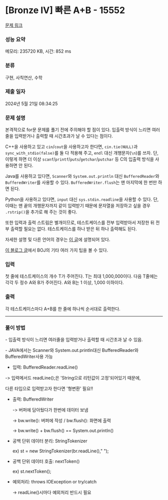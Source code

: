 # [Bronze IV] 빠른 A+B - 15552 

[문제 링크](https://www.acmicpc.net/problem/15552) 

### 성능 요약

메모리: 235720 KB, 시간: 852 ms

### 분류

구현, 사칙연산, 수학

### 제출 일자

2024년 5월 21일 08:34:25

### 문제 설명

<p>본격적으로 for문 문제를 풀기 전에 주의해야 할 점이 있다. 입출력 방식이 느리면 여러 줄을 입력받거나 출력할 때 시간초과가 날 수 있다는 점이다.</p>

<p>C++을 사용하고 있고 <code>cin</code>/<code>cout</code>을 사용하고자 한다면, <code>cin.tie(NULL)</code>과 <code>sync_with_stdio(false)</code>를 둘 다 적용해 주고, <code>endl</code> 대신 개행문자(<code>\n</code>)를 쓰자. 단, 이렇게 하면 더 이상 <code>scanf</code>/<code>printf</code>/<code>puts</code>/<code>getchar</code>/<code>putchar</code> 등 C의 입출력 방식을 사용하면 안 된다.</p>

<p>Java를 사용하고 있다면, <code>Scanner</code>와 <code>System.out.println</code> 대신 <code>BufferedReader</code>와 <code>BufferedWriter</code>를 사용할 수 있다. <code>BufferedWriter.flush</code>는 맨 마지막에 한 번만 하면 된다.</p>

<p>Python을 사용하고 있다면, <code>input</code> 대신 <code>sys.stdin.readline</code>을 사용할 수 있다. 단, 이때는 맨 끝의 개행문자까지 같이 입력받기 때문에 문자열을 저장하고 싶을 경우 <code>.rstrip()</code>을 추가로 해 주는 것이 좋다.</p>

<p>또한 입력과 출력 스트림은 별개이므로, 테스트케이스를 전부 입력받아서 저장한 뒤 전부 출력할 필요는 없다. 테스트케이스를 하나 받은 뒤 하나 출력해도 된다.</p>

<p>자세한 설명 및 다른 언어의 경우는 <a href="http://www.acmicpc.net/board/view/22716">이 글</a>에 설명되어 있다.</p>

<p><a href="http://www.acmicpc.net/blog/view/55">이 블로그 글</a>에서 BOJ의 기타 여러 가지 팁을 볼 수 있다.</p>

### 입력 

 <p>첫 줄에 테스트케이스의 개수 T가 주어진다. T는 최대 1,000,000이다. 다음 T줄에는 각각 두 정수 A와 B가 주어진다. A와 B는 1 이상, 1,000 이하이다.</p>

### 출력 

 <p>각 테스트케이스마다 A+B를 한 줄에 하나씩 순서대로 출력한다.</p>
 
--------------------------- ----------------------------
### 풀이 방법
<p>- 입출력 방식이 느리면 여러줄을 입력받거나 출력할 때 시간초과 날 수 있음.</p>
<p>- JAVA에서는 Scanner와 System.out.println대신 BufferedReader와 BufferedWriter사용 가능</p>


- 입력: BufferedReader.readLine()
 <p>-> 입력메서드 readLine();은 'String으로 리턴값이 고정'되어있기 때문에,</p>
 <p>다른 타입으로 입력받고자 한다면 '형변환' 필요!!</p>

- 출력: BufferedWriter
  <p>-> 버퍼에 담아뒀다가 한번에 데이터 보냄</p>
  <p>-> bw.write(): 버퍼에 작성 / bw.flush(): 화면에 출력</p>
  <p>-> bw.write() + bw.flush() == System.out.println()</p>
  
- 공백 단위 데이터 분리: StringTokenizer
  <p>ex) st = new StringTokenizer(br.readLine()," ");</p>
- 공백 단위 데이터 호출: nextToken()
  <p>ex) st.nextToken();</p>

- 예외처리: throws IOException or try/catch
  <p>-> readLine()시마다 예외처리 반드시 필요</p> 
